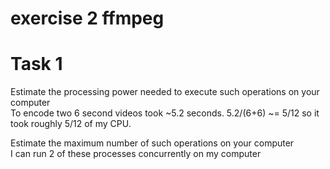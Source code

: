 # exercise 2 ffmpeg

# Task 1
Estimate the processing power needed to execute such operations on your computer  
  To encode two 6 second videos took ~5.2 seconds. 5.2/(6+6) ~= 5/12 so it took roughly 5/12 of my CPU.  

Estimate the maximum number of such operations on your computer  
  I can run 2 of these processes concurrently on my computer

